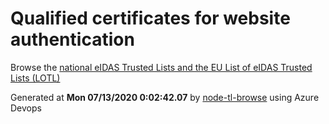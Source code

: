 # Qualified certificates for website authentication 
 Browse the [national eIDAS Trusted Lists and the EU List of eIDAS Trusted Lists (LOTL)](https://webgate.ec.europa.eu/tl-browser/#/) 
 
 
Generated at **Mon 07/13/2020  0:02:42.07** by [node-tl-browse](https://github.com/ymedlop/node-tl-browser) using Azure Devops 
